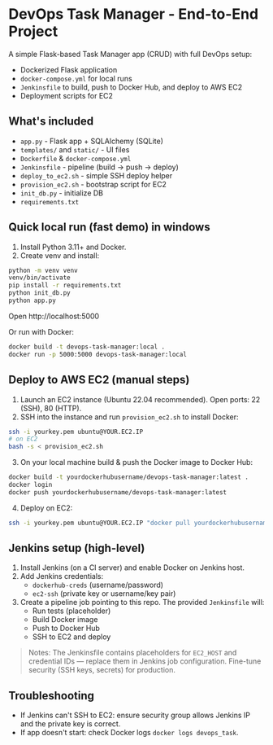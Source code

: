 # DevOps Task Manager - End-to-End Project

A simple Flask-based Task Manager app (CRUD) with full DevOps setup:
- Dockerized Flask application
- `docker-compose.yml` for local runs
- `Jenkinsfile` to build, push to Docker Hub, and deploy to AWS EC2
- Deployment scripts for EC2

## What's included
- `app.py` - Flask app + SQLAlchemy (SQLite)
- `templates/` and `static/` - UI files
- `Dockerfile` & `docker-compose.yml`
- `Jenkinsfile` - pipeline (build -> push -> deploy)
- `deploy_to_ec2.sh` - simple SSH deploy helper
- `provision_ec2.sh` - bootstrap script for EC2
- `init_db.py` - initialize DB
- `requirements.txt`

## Quick local run (fast demo) in windows
1. Install Python 3.11+ and Docker.
2. Create venv and install:  
```bash
python -m venv venv
venv/bin/activate
pip install -r requirements.txt
python init_db.py
python app.py
```
Open http://localhost:5000

Or run with Docker:
```bash
docker build -t devops-task-manager:local .
docker run -p 5000:5000 devops-task-manager:local
```

## Deploy to AWS EC2 (manual steps)
1. Launch an EC2 instance (Ubuntu 22.04 recommended). Open ports: 22 (SSH), 80 (HTTP).
2. SSH into the instance and run `provision_ec2.sh` to install Docker:
```bash
ssh -i yourkey.pem ubuntu@YOUR.EC2.IP
# on EC2
bash -s < provision_ec2.sh
```
3. On your local machine build & push the Docker image to Docker Hub:
```bash
docker build -t yourdockerhubusername/devops-task-manager:latest .
docker login
docker push yourdockerhubusername/devops-task-manager:latest
```
4. Deploy on EC2:
```bash
ssh -i yourkey.pem ubuntu@YOUR.EC2.IP "docker pull yourdockerhubusername/devops-task-manager:latest && docker run -d --name devops_task -p 80:5000 yourdockerhubusername/devops-task-manager:latest"
```

## Jenkins setup (high-level)
1. Install Jenkins (on a CI server) and enable Docker on Jenkins host.
2. Add Jenkins credentials:
   - `dockerhub-creds` (username/password)
   - `ec2-ssh` (private key or username/key pair)
3. Create a pipeline job pointing to this repo. The provided `Jenkinsfile` will:
   - Run tests (placeholder)
   - Build Docker image
   - Push to Docker Hub
   - SSH to EC2 and deploy

> Notes: The Jenkinsfile contains placeholders for `EC2_HOST` and credential IDs — replace them in Jenkins job configuration. Fine-tune security (SSH keys, secrets) for production.



## Troubleshooting
- If Jenkins can't SSH to EC2: ensure security group allows Jenkins IP and the private key is correct.
- If app doesn't start: check Docker logs `docker logs devops_task`.
